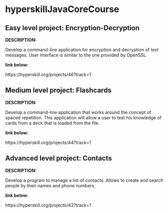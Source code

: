 <h1>hyperskillJavaCoreCourse</h1>
<h2>Easy level project: Encryption-Decryption</h2>
<p><b>DESCRIPTION:</b></p>
<body> Develop a command-line application for encryption and decryption of text messages. User interface is similar to the one provided by OpenSSL.</body>
<body></body>
<p><b>link below:</b></p>
<body>https://hyperskill.org/projects/46?track=1</body>
<h2>Medium level project: Flashcards</h2>
<p><b>DESCRIPTION:</b></p>
<body>Develop a command-line application that works around the concept of spaced repetition. 
This application will allow a user to test his knowledge of cards from a deck that is loaded from the file.</body>
<body></body>
<p><b>link below:</b></p>
<body>https://hyperskill.org/projects/44?track=1</body>
<h2>Advanced level project: Contacts</h2>
<p><b>DESCRIPTION:</b></p>
<body>Develop a program to manage a list of contacts. Allows to create and search people by their names and phone numbers.</body>
<body></body>
<p><b>link below:</b></p>
<body>https://hyperskill.org/projects/43?track=1</body>
